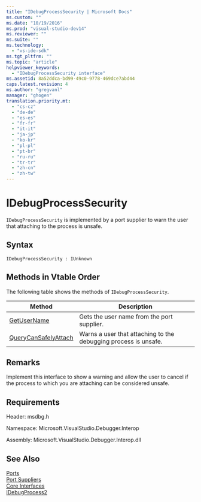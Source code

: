 ```yaml
---
title: "IDebugProcessSecurity | Microsoft Docs"
ms.custom: ""
ms.date: "10/19/2016"
ms.prod: "visual-studio-dev14"
ms.reviewer: ""
ms.suite: ""
ms.technology: 
  - "vs-ide-sdk"
ms.tgt_pltfrm: ""
ms.topic: "article"
helpviewer_keywords: 
  - "IDebugProcessSecurity interface"
ms.assetid: 8a52ddca-bd99-49c0-9778-469dce7abd44
caps.latest.revision: 4
ms.author: "gregvanl"
manager: "ghogen"
translation.priority.mt: 
  - "cs-cz"
  - "de-de"
  - "es-es"
  - "fr-fr"
  - "it-it"
  - "ja-jp"
  - "ko-kr"
  - "pl-pl"
  - "pt-br"
  - "ru-ru"
  - "tr-tr"
  - "zh-cn"
  - "zh-tw"
---
```

# IDebugProcessSecurity
`IDebugProcessSecurity` is implemented by a port supplier to warn the user that attaching to the process is unsafe.  
  
## Syntax  
  
```  
IDebugProcessSecurity : IUnknown  
```  
  
## Methods in Vtable Order  
 The following table shows the methods of `IDebugProcessSecurity`.  
  
|Method|Description|  
|------------|-----------------|  
|[GetUserName](../extensibility/idebugprocesssecurity--getusername.md)|Gets the user name from the port supplier.|  
|[QueryCanSafelyAttach](../extensibility/idebugprocesssecurity--querycansafelyattach.md)|Warns a user that attaching to the debugging process is unsafe.|  
  
## Remarks  
 Implement this interface to show a warning and allow the user to cancel if the process to which you are attaching can be considered unsafe.  
  
## Requirements  
 Header: msdbg.h  
  
 Namespace: Microsoft.VisualStudio.Debugger.Interop  
  
 Assembly: Microsoft.VisualStudio.Debugger.Interop.dll  
  
## See Also  
 [Ports](../extensibility/ports.md)   
 [Port Suppliers](../extensibility/port-suppliers.md)   
 [Core Interfaces](../extensibility/core-interfaces.md)   
 [IDebugProcess2](../extensibility/idebugprocess2.md)